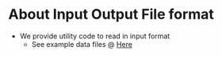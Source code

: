 About Input Output File format 
=======================================

+ We provide utility code to read in input format
  - See example data files @ [Here]()

